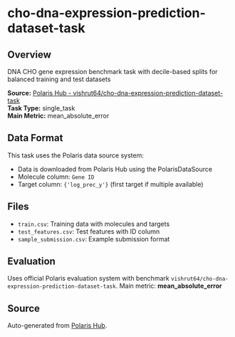 # cho-dna-expression-prediction-dataset-task

## Overview

DNA CHO gene expression benchmark task with decile-based splits for balanced training and test datasets

**Source:** [Polaris Hub - vishrut64/cho-dna-expression-prediction-dataset-task](https://polarishub.io)  
**Task Type:** single_task  
**Main Metric:** mean_absolute_error

## Data Format

This task uses the Polaris data source system:
- Data is downloaded from Polaris Hub using the PolarisDataSource
- Molecule column: `Gene ID`
- Target column: `{'log_prec_y'}` (first target if multiple available)

## Files

- `train.csv`: Training data with molecules and targets
- `test_features.csv`: Test features with ID column
- `sample_submission.csv`: Example submission format

## Evaluation

Uses official Polaris evaluation system with benchmark `vishrut64/cho-dna-expression-prediction-dataset-task`.
Main metric: **mean_absolute_error**

## Source

Auto-generated from [Polaris Hub](https://polarishub.io/).
